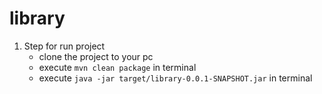 # library

1. Step for run project 
   - clone the project to your pc
   - execute `mvn clean package` in terminal 
   - execute `java -jar target/library-0.0.1-SNAPSHOT.jar` in terminal

